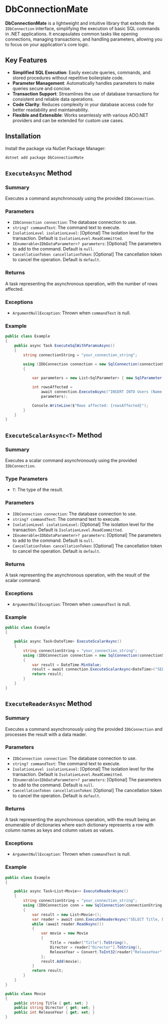 # DbConnectionMate

**DbConnectionMate** is a lightweight and intuitive library that extends the `IDbConnection` interface, simplifying the execution of basic SQL commands in .NET applications. It encapsulates common tasks like opening connections, managing transactions, and handling parameters, allowing you to focus on your application's core logic.

## Key Features

- **Simplified SQL Execution**: Easily execute queries, commands, and stored procedures without repetitive boilerplate code.
- **Parameter Management**: Automatically handles parameters to make queries secure and concise.
- **Transaction Support**: Streamlines the use of database transactions for consistent and reliable data operations.
- **Code Clarity**: Reduces complexity in your database access code for better readability and maintainability.
- **Flexible and Extensible**: Works seamlessly with various ADO.NET providers and can be extended for custom use cases.

## Installation

Install the package via NuGet Package Manager:

```bash
dotnet add package DbConnectionMate
```

## `ExecuteAsync` Method

### Summary
Executes a command asynchronously using the provided `IDbConnection`.

### Parameters
- `IDbConnection connection`: The database connection to use.
- `string? commandText`: The command text to execute.
- `IsolationLevel isolationLevel`: [Optional] The isolation level for the transaction. Default is `IsolationLevel.ReadCommitted`.
- `IEnumerable<IDbDataParameter>? parameters`: [Optional] The parameters to add to the command. Default is `null`.
- `CancellationToken cancellationToken`: [Optional] The cancellation token to cancel the operation. Default is `default`.

### Returns
A task representing the asynchronous operation, with the number of rows affected.

### Exceptions
- `ArgumentNullException`: Thrown when `commandText` is null.

### Example
```csharp
public class Example
{
    public async Task ExecuteSqlWithParamsAsync()
    {
        string connectionString = "your_connection_string"; 

        using (IDbConnection connection = new SqlConnection(connectionString))
        {
 
            var parameters = new List<SqlParameter> { new SqlParameter("@Name", "John Doe"), new SqlParameter("@Age", 30) };

            int rowsAffected = 
                await connection.ExecuteAsync("INSERT INTO Users (Name, Age) VALUES (@Name, @Age);",
                parameters);

            Console.WriteLine($"Rows affected: {rowsAffected}");
        }
    }
}
```

## `ExecuteScalarAsync<T>` Method

### Summary
Executes a scalar command asynchronously using the provided `IDbConnection`.

### Type Parameters
- `T`: The type of the result.

### Parameters
- `IDbConnection connection`: The database connection to use.
- `string? commandText`: The command text to execute.
- `IsolationLevel isolationLevel`: [Optional] The isolation level for the transaction. Default is `IsolationLevel.ReadCommitted`.
- `IEnumerable<IDbDataParameter>? parameters`: [Optional] The parameters to add to the command. Default is `null`.
- `CancellationToken cancellationToken`: [Optional] The cancellation token to cancel the operation. Default is `default`.

### Returns
A task representing the asynchronous operation, with the result of the scalar command.

### Exceptions
- `ArgumentNullException`: Thrown when `commandText` is null.

### Example

```csharp
public class Example
{

    public async Task<DateTime> ExecuteScalarAsync()
    {
        string connectionString = "your_connection_string";
        using (IDbConnection connection = new SqlConnection(connectionString))
        {
            var result = DateTime.MinValue;
            result = await connection.ExecuteScalarAsync<DateTime>("SELECT GETDATE();");
            return result;
        }
    }
}
```

## `ExecuteReaderAsync` Method

### Summary
Executes a command asynchronously using the provided `IDbConnection` and processes the result with a data reader.

### Parameters
- `IDbConnection connection`: The database connection to use.
- `string? commandText`: The command text to execute.
- `IsolationLevel isolationLevel`: [Optional] The isolation level for the transaction. Default is `IsolationLevel.ReadCommitted`.
- `IEnumerable<IDbDataParameter>? parameters`: [Optional] The parameters to add to the command. Default is `null`.
- `CancellationToken cancellationToken`: [Optional] The cancellation token to cancel the operation. Default is `default`.

### Returns
A task representing the asynchronous operation, with the result being an enumerable of dictionaries where each dictionary represents a row with column names as keys and column values as values.

### Exceptions
- `ArgumentNullException`: Thrown when `commandText` is null.

### Example

```csharp
public class Example
{

    public async Task<List<Movie>> ExecuteReaderAsync()
    {
        string connectionString = "your_connection_string";
        using (IDbConnection conn = new SqlConnection(connectionString))
        {
            var result = new List<Movie>();
            var reader = await conn.ExecuteReaderAsync("SELECT Title, Director, ReleaseYear From Movies;");
            while (await reader.ReadAsync())
            {
                var movie = new Movie
                {
                    Title = reader["Title"].ToString(),
                    Director = reader["Director"].ToString(),
                    ReleaseYear = Convert.ToInt32(reader["ReleaseYear"])
                };
                result.Add(movie);
            }
            return result;
        }
    }
}

public class Movie
{
    public string Title { get; set; }
    public string Director { get; set; }
    public int ReleaseYear { get; set; }
}
```
